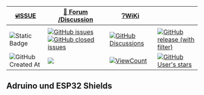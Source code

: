<a name="oben"></a>

<div align="center">

|[:skull:ISSUE](https://github.com/frankyhub/KiCad-Shield/issues?q=is%3Aissue)|[:speech_balloon: Forum /Discussion](https://github.com/frankyhub/KiCad-Shield/discussions)|[:grey_question:WiKi](https://github.com/frankyhub/KiCad-Shield/wiki)||
|--|--|--|--|
| | | | |
|![Static Badge](https://img.shields.io/badge/RepoNr.:-%2016-blue)|<a href="https://github.com/frankyhub/KiCad-Shield/issues">![GitHub issues](https://img.shields.io/github/issues/frankyhub/KiCad-Shield)![GitHub closed issues](https://img.shields.io/github/issues-closed/frankyhub/KiCad-Shield)|<a href="https://github.com/frankyhub/KiCad-Shield/discussions">![GitHub Discussions](https://img.shields.io/github/discussions/frankyhub/KiCad-Shield)|<a href="https://github.com/frankyhub/KiCad-Shield/releases">![GitHub release (with filter)](https://img.shields.io/github/v/release/frankyhub/KiCad-Shield)|
|![GitHub Created At](https://img.shields.io/github/created-at/frankyhub/KiCad-Shield)| <a href="https://github.com/frankyhub/KiCad-Shield/pulse" alt="Activity"><img src="https://img.shields.io/github/commit-activity/m/badges/shields" />| <a href="https://github.com/frankyhub/KiCad-Shield/graphs/traffic"><img alt="ViewCount" src="https://views.whatilearened.today/views/github/frankyhub/github-clone-count-badge.svg">  |<a href="https://github.com/frankyhub?tab=stars"> ![GitHub User's stars](https://img.shields.io/github/stars/frankyhub)|
</div>




## Adruino und ESP32 Shields
